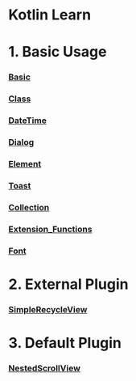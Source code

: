 # Kotlin Learn

# 1. Basic Usage

### [Basic]
### [Class]
### [DateTime]
### [Dialog]
### [Element]
### [Toast]
### [Collection]
### [Extension_Functions]
### [Font]

# 2. External Plugin

### [SimpleRecycleView]

# 3. Default Plugin

### [NestedScrollView]

[Basic]: https://github.com/kdps/Kotlin_Learn/blob/master/Basic.md
[Class]: https://github.com/kdps/Kotlin_Learn/blob/master/Class.md
[DateTime]: https://github.com/kdps/Kotlin_Learn/blob/master/DateTime.md
[Dialog]: https://github.com/kdps/Kotlin_Learn/blob/master/Dialog.md
[Element]: https://github.com/kdps/Kotlin_Learn/blob/master/Element.md
[NestedScrollView]: https://github.com/kdps/Kotlin_Learn/blob/master/NestedScrollView.md
[SimpleRecycleView]: https://github.com/kdps/Kotlin_Learn/blob/master/SimpleRecycleView.md
[Toast]: https://github.com/kdps/Kotlin_Learn/blob/master/Toast.md
[Collection]: https://github.com/kdps/Kotlin_Learn/blob/master/Collection.md
[Extension_Functions]: https://github.com/kdps/Kotlin_Learn/blob/master/Extension_Functions.md
[Font]: https://github.com/kdps/Kotlin_Learn/blob/master/Font.md

